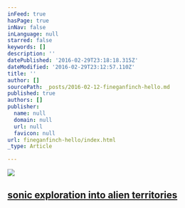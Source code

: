 ```yaml
---
inFeed: true
hasPage: true
inNav: false
inLanguage: null
starred: false
keywords: []
description: ''
datePublished: '2016-02-29T23:18:18.315Z'
dateModified: '2016-02-29T23:12:57.110Z'
title: ''
author: []
sourcePath: _posts/2016-02-12-fineganfinch-hello.md
published: true
authors: []
publisher:
  name: null
  domain: null
  url: null
  favicon: null
url: fineganfinch-hello/index.html
_type: Article

---
```

![](https://the-grid-user-content.s3-us-west-2.amazonaws.com/cdef8248-92c6-492e-a5b8-2557e9dcc2f3.jpg)

## [sonic exploration into alien territories][0]

[0]: https://app.thegrid.io/posts/a4163792-6df0-464c-a3b8-056da9ac3433/null